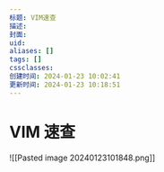 ```yaml
---
标题: VIM速查
描述: 
封面: 
uid: 
aliases: []
tags: []
cssclasses: 
创建时间: 2024-01-23 10:02:41
更新时间: 2024-01-23 10:18:51
---
```


# VIM 速查

![[Pasted image 20240123101848.png]]
